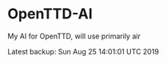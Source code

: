 # OpenTTD-AI
My AI for OpenTTD, will use primarily air

Latest backup: Sun Aug 25 14:01:01 UTC 2019
